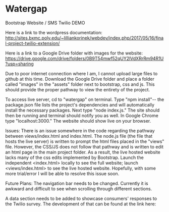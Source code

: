 # Watergap


Bootstrap Website / SMS Twilio DEMO

Here is a link to the wordpress documentation: http://sites.bxmc.poly.edu/~lilliankorinek/webdev/index.php/2017/05/16/final-project-twilio-extension/

Here is a link to a Google Drive folder with images for the website: https://drive.google.com/drive/folders/0B9T54mwf52qUY2lVdXRrRm94R1U?usp=sharing

Due to poor internet connection where I am, I cannot upload large files to github at this time. Download the Google Drive folder and place
a folder called "images" in the "assets" folder next to bootstrap, css and js. This should provide the proper pathway to view the entirety 
of the project. 

To access live server, cd to "watergap" on terminal. Type "npm install"-- the package.json file lists the project's dependencies and will 
automatically install the necessary packages. Next type "node index.js." The site should then be running and terminal should notify you as well.
In Google Chrome type "localhost:3000." The website should show live on your browser. 

Issues: There is an issue somewhere in the code regarding the pathway between views/index.html and index.html. The node.js file (the file that hosts the live server) is written to prompt the html files placed in the "views" file. However, the CSS/JS does not follow that pathway and is written to edit an html page in the main project folder. As a result, the live hosted website lacks many of the css edits implemented by Bootstrap. Launch the independent <index.html> locally to see the full website; launch <views/index.html> to see the live hosted website. Hopefully, with some more trial/error I will be able to resolve this issue soon.

Future Plans: The navigation bar needs to be changed. Currently it is awkward and difficult to see when scrolling through different sections. 

A data section needs to be added to showcase consumers' responses to the Twilio survey. The development of that can be found at the link 
here: 
